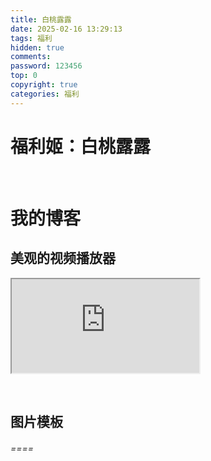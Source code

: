 ```yaml
---
title: 白桃露露
date: 2025-02-16 13:29:13
tags: 福利
hidden: true
comments: 
password: 123456
top: 0
copyright: true
categories: 福利
---
```


#  福利姬：白桃露露

<img src="https://jsd.cdn.zzko.cn/gh/XD06/picx-images-hosting@master/sex/1739683035808.9kgb1pxbrn.jpg"  class="responsive-image click-to-zoom" alt="" loading="lazy" data-fullsize="https://jsd.cdn.zzko.cn/gh/XD06/picx-images-hosting@master/sex/1739683035808.9kgb1pxbrn.jpg"  data-type="auto">

<!--more-->

<img src="https://jsd.cdn.zzko.cn/gh/XD06/picx-images-hosting@master/sex/1739683013678.4ub23b5pe9.jpg"  class="responsive-image click-to-zoom" alt="" loading="lazy" data-fullsize="https://jsd.cdn.zzko.cn/gh/XD06/picx-images-hosting@master/sex/1739683013678.4ub23b5pe9.jpg"  data-type="auto">

<img src="https://jsd.cdn.zzko.cn/gh/XD06/picx-images-hosting@master/sex/1739682983165.45t4we30s.jpg"  class="responsive-image click-to-zoom" alt="" loading="lazy" data-fullsize="https://jsd.cdn.zzko.cn/gh/XD06/picx-images-hosting@master/sex/1739682983165.45t4we30s.jpg"  data-type="auto">

<img src="https://jsd.cdn.zzko.cn/gh/XD06/picx-images-hosting@master/sex/1739683002671.2rv9f974cu.jpg"  class="responsive-image click-to-zoom" alt="" loading="lazy" data-fullsize="https://jsd.cdn.zzko.cn/gh/XD06/picx-images-hosting@master/sex/1739683002671.2rv9f974cu.jpg"  data-type="auto">

<img src="https://jsd.cdn.zzko.cn/gh/XD06/picx-images-hosting@master/sex/1739683049094.60udbwulzq.jpg"  class="responsive-image click-to-zoom" alt="" loading="lazy" data-fullsize="https://jsd.cdn.zzko.cn/gh/XD06/picx-images-hosting@master/sex/1739683049094.60udbwulzq.jpg"  data-type="auto">

#  我的博客

##  美观的视频播放器

<!-- 视频示例 -->

<div class="video-wrapper">
  <iframe src="https://holcc-cdn.haier.net/lemc/aliyun2/20250218/24231b38d28d470cb7d9a6e1cf2819f5.mp4" allowfullscreen=1></iframe>
</div>




<img    src="https://jsd.cdn.zzko.cn/gh/XD06/picx-images-hosting@master/hjebw/1.5tr5kmmake.jpg"     class="responsive-image click-to-zoom"   alt=""    loading="lazy"   data-fullsize="https://jsd.cdn.zzko.cn/gh/XD06/picx-images-hosting@master/hjebw/1.5tr5kmmake.jpg"            data-type="portrait"   >

<img    src="https://jsd.cdn.zzko.cn/gh/XD06/picx-images-hosting@master/hjebw/23.2obnlorw3s.jpg"     class="responsive-image:click-to-zoom"   alt=""    loading="lazy"   data-fullsize="https://jsd.cdn.zzko.cn/gh/XD06/picx-images-hosting@master/hjebw/23.2obnlorw3s.jpg"            data-type="auto"   >

<img src="https://jsd.cdn.zzko.cn/gh/XD06/picx-images-hosting@master/hjebw/23.2obnlorw3s.jpg"  class="responsive-image click-to-zoom" alt="" loading="lazy" data-fullsize="https://jsd.cdn.zzko.cn/gh/XD06/picx-images-hosting@master/hjebw/23.2obnlorw3s.jpg"  data-type="auto">  <!-- 通过属性扩展实现 --> 

##  图片模板

###### *==<!--<img    src="image.jpg"     class="responsive-image click-to-zoom" alt="文本"    loading="lazy"   data-fullsize="original.jpg"     data-type="portrait|landscape|auto"     -->==*

<img src="https://jsd.cdn.zzko.cn/gh/XD06/picx-images-hosting@master/hjebw/1.5tr5kmmake.jpg" class="responsive-image click-to-zoom" alt="" loading="lazy" data-fullsize="https://jsd.cdn.zzko.cn/gh/XD06/picx-images-hosting@master/hjebw/1.5tr5kmmake.jpg" data-type="l" >

